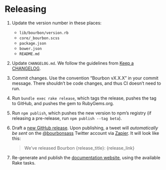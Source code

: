 # Releasing

1. Update the version number in these places:

    - `lib/bourbon/version.rb`
    - `core/_bourbon.scss`
    - `package.json`
    - `bower.json`
    - `README.md`

1. Update `CHANGELOG.md`. We follow the guidelines from [Keep a CHANGELOG].

1. Commit changes. Use the convention “Bourbon vX.X.X” in your commit message.
   There shouldn’t be code changes, and thus CI doesn’t need to run.

1. Run `bundle exec rake release`, which tags the release, pushes the tag to
   GitHub, and pushes the gem to RubyGems.org.

1. Run `npm publish`, which pushes the new version to npm’s registry (if
   releasing a pre-release, run `npm publish --tag beta`).

1. Draft a [new GitHub release][github-release]. Upon publishing, a tweet will
   _automatically be sent_ on the [@bourbonsass] Twitter account via [Zapier].
   It will look like this:

    > We’ve released Bourbon {release_title}: {release_link}

1. Re-generate and publish the [documentation website], using the available
   Rake tasks.

[Keep a CHANGELOG]: http://keepachangelog.com
[github-release]: https://github.com/thoughtbot/bourbon/releases/new
[documentation website]: https://github.com/thoughtbot/bourbon.io
[@bourbonsass]: https://twitter.com/bourbonsass
[Zapier]: https://zapier.com

